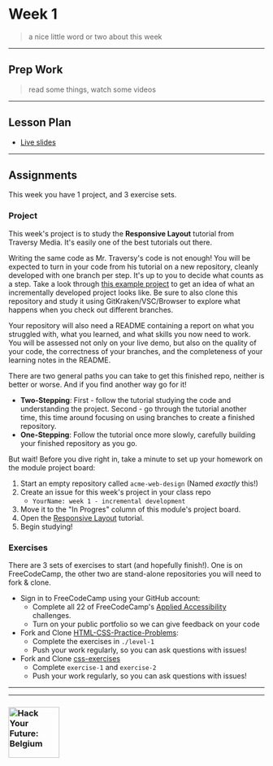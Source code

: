 # Week 1

> a nice little word or two about this week

---

## Prep Work

> read some things, watch some videos

---

## Lesson Plan

* [Live slides](https://hackyourfuture.be/incremental-development/week-1)

---

## Assignments

This week you have 1 project, and 3 exercise sets.

### Project

This week's project is to study the __Responsive Layout__ tutorial from Traversy Media.  It's easily one of the best tutorials out there.

Writing the same code as Mr. Traversy's code is not enough!  You will be expected to turn in your code from his tutorial on a new repository, cleanly developed with one branch per step.  It's up to you to decide what counts as a step.  Take a look through [this example project](https://github.com/HackYourFutureBelgium/built-with-branches) to get an idea of what an incrementally developed project looks like.  Be sure to also clone this repository and study it using GitKraken/VSC/Browser to explore what happens when you check out different branches.

Your repository will also need a  README containing a report on what you struggled with, what you learned, and what skills you now need to work.   You will be assessed not only on your live demo, but also on the quality of your code, the correctness of your branches, and the completeness of your learning notes in the README.

There are two general paths you can take to get this finished repo, neither is better or worse.  And if you find another way go for it!
* __Two-Stepping__: First - follow the tutorial studying the code and understanding the project.  Second - go through the tutorial another time, this time around focusing on using branches to create a finished repository.
* __One-Stepping__: Follow the tutorial once more slowly, carefully building your finished repository as you go.

But wait! Before you dive right in, take a minute to set up your homework on the module project board:

1. Start an empty repository called ```acme-web-design``` (Named _exactly_ this!)
1. Create an issue for this week's project in your class repo
    * ```YourName: week 1 - incremental development```
1. Move it to the "In Progres" column of this module's project board.
1. Open the [Responsive Layout](https://www.youtube.com/watch?v=Wm6CUkswsNw) tutorial.
1. Begin studying!


### Exercises

There are 3 sets of exercises to start (and hopefully finish!).  One is on FreeCodeCamp, the other two are stand-alone repositories you will need to fork & clone.

* Sign in to FreeCodeCamp using your GitHub account:
  * Complete all 22 of FreeCodeCamp's [Applied Accessibility](https://www.freecodecamp.org/learn/responsive-web-design/applied-accessibility/) challenges.
  * Turn on your public portfolio so we can give feedback on your code
* Fork and Clone [HTML-CSS-Practice-Problems](https://github.com/DevMountain/HTML-CSS-Practice-Problems):
  * Complete the exercises in `./level-1`
  * Push your work regularly, so you can ask questions with issues!
* Fork and Clone [css-exercises](https://github.com/dangodev/css-exercises)
  * Complete `exercise-1` and `exercise-2`
  * Push your work regularly, so you can ask questions with issues!


---
---

### <a href="https://hackyourfuture.be" target="_blank"><img src="https://user-images.githubusercontent.com/18554853/63941625-4c7c3d00-ca6c-11e9-9a76-8d5e3632fe70.jpg" width="100" height="100" alt="Hack Your Future: Belgium"></a>
